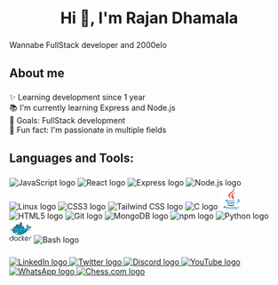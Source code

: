 <h1 align="center">Hi 👋, I'm Rajan Dhamala</h1>

###

<p align="left">Wannabe FullStack developer and 2000elo</p>

###

<h2 align="left">About me</h2>

###

<p align="left">✨ Learning development since 1 year<br>📚 I'm currently learning Express and Node.js<br>🎯 Goals: FullStack development <br>🎲 Fun fact: I'm passionate in multiple fields</p>

###

<h2 align="left">Languages and Tools:</h2>

###

<div align="left">
  <img src="https://cdn.jsdelivr.net/gh/devicons/devicon/icons/javascript/javascript-original.svg" height="40" alt="JavaScript logo"  />

  <img src="https://skillicons.dev/icons?i=react" height="40" alt="React logo"  />

  <img src="https://cdn.jsdelivr.net/gh/devicons/devicon/icons/express/express-original.svg" height="40" alt="Express logo"  />

  <img src="https://cdn.jsdelivr.net/gh/devicons/devicon/icons/nodejs/nodejs-original.svg" height="40" alt="Node.js logo"  />

  <img src="https://cdn.jsdelivr.net/gh/devicons/devicon/icons/linux/linux-original.svg" height="40" alt="Linux logo"  />

  <img src="https://cdn.jsdelivr.net/gh/devicons/devicon/icons/css3/css3-original.svg" height="40" alt="CSS3 logo"  />

  <img src="https://skillicons.dev/icons?i=tailwind" height="40" alt="Tailwind CSS logo"  />

  <img src="https://skillicons.dev/icons?i=c" height="40" alt="C logo"  />
  <img src="https://raw.githubusercontent.com/devicons/devicon/master/icons/java/java-original.svg" alt="java" width="40" height="40"/>
  <img src="https://cdn.jsdelivr.net/gh/devicons/devicon/icons/html5/html5-original.svg" height="40" alt="HTML5 logo"  />

  <img src="https://cdn.jsdelivr.net/gh/devicons/devicon/icons/git/git-original.svg" height="40" alt="Git logo"  />

  <img src="https://cdn.jsdelivr.net/gh/devicons/devicon/icons/mongodb/mongodb-original.svg" height="40" alt="MongoDB logo"  />

  <img src="https://cdn.jsdelivr.net/gh/devicons/devicon/icons/npm/npm-original-wordmark.svg" height="40" alt="npm logo"  />

  <img src="https://cdn.jsdelivr.net/gh/devicons/devicon/icons/python/python-original.svg" height="40" alt="Python logo"  />

<img src="https://raw.githubusercontent.com/devicons/devicon/master/icons/docker/docker-original-wordmark.svg" alt="docker" width="40" height="40"/>
  <img src="https://cdn.simpleicons.org/gnubash/4EAA25" height="40" alt="Bash logo"  />
</div>



###

<div align="left">
  <a href="https://linkedin.com/RajanDhamala" target="_blank">
    <img src="https://raw.githubusercontent.com/maurodesouza/profile-readme-generator/master/src/assets/icons/social/linkedin/default.svg" width="52" height="40" alt="LinkedIn logo"  />
  </a>
  <a href="https://twitter.com/RajanDhamala" target="_blank">
    <img src="https://raw.githubusercontent.com/maurodesouza/profile-readme-generator/master/src/assets/icons/social/twitter/default.svg" width="52" height="40" alt="Twitter logo"  />
  </a>
  <a href="https://discord.com/users/RajanDhamala" target="_blank">
    <img src="https://raw.githubusercontent.com/maurodesouza/profile-readme-generator/master/src/assets/icons/social/discord/default.svg" width="52" height="40" alt="Discord logo"  />
  </a>
  <a href="https://youtube.com/c/RajanDhamala" target="_blank">
    <img src="https://raw.githubusercontent.com/maurodesouza/profile-readme-generator/master/src/assets/icons/social/youtube/default.svg" width="52" height="40" alt="YouTube logo"  />
  </a>
  <a href="https://wa.me/1234567890" target="_blank">
    <img src="https://raw.githubusercontent.com/maurodesouza/profile-readme-generator/master/src/assets/icons/social/whatsapp/default.svg" width="52" height="40" alt="WhatsApp logo"  />
  </a>
  <a href="https://www.chess.com/member/NbcWala" target="_blank">
    <img src="https://images.chesscomfiles.com/uploads/v1/images_users/tiny_mce/PedroPinhata/phpNgJfyb.png" width="82" height="40" alt="Chess.com logo"  />
  </a>
</div>

###

###
